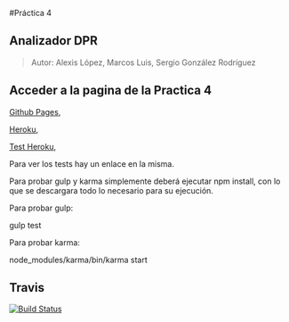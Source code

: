 #Práctica 4

##  Analizador  DPR

> Autor: Alexis López, Marcos Luis, Sergio González Rodríguez

## Acceder a la pagina de la Practica 4

[Github Pages](http://alu0100204148.github.io/AnalizadorDPR/), 

[Heroku](https://analizadordpr.herokuapp.com/), 

[Test Heroku](https://analizadordpr.herokuapp.com/test), 


Para ver los tests hay un enlace en la misma.

Para probar gulp y karma simplemente deberá ejecutar npm install, 
con lo que se descargara todo lo necesario para su ejecución.

Para probar gulp:

  gulp test

Para probar karma:

  node_modules/karma/bin/karma start
  
  
## Travis
[![Build Status](https://api.travis-ci.org/alu0100204148/AnalizadorDPR.svg)](https://travis-ci.org/alu0100204148/AnalizadorDPR)


